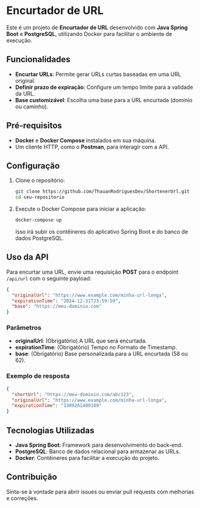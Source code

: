 
# Encurtador de URL  

Este é um projeto de **Encurtador de URL** desenvolvido com **Java Spring Boot** e **PostgreSQL**, utilizando Docker para facilitar o ambiente de execução.  

## Funcionalidades  

- **Encurtar URLs**: Permite gerar URLs curtas baseadas em uma URL original.  
- **Definir prazo de expiração**: Configure um tempo limite para a validade da URL.  
- **Base customizável**: Escolha uma base para a URL encurtada (domínio ou caminho).  

## Pré-requisitos  

- **Docker** e **Docker Compose** instalados em sua máquina.  
- Um cliente HTTP, como o **Postman**, para interagir com a API.  

## Configuração  

1. Clone o repositório:  
   ```bash
   git clone https://github.com/ThauanRodriguesDev/ShortenerUrl.git
   cd seu-repositorio  
   ```  

2. Execute o Docker Compose para iniciar a aplicação:  
   ```bash
   docker-compose up  
   ```  

   Isso irá subir os contêineres do aplicativo Spring Boot e do banco de dados PostgreSQL.  

## Uso da API  

Para encurtar uma URL, envie uma requisição **POST** para o endpoint `/api/url` com o seguinte payload:  

```json
{
  "originalUrl": "https://www.example.com/minha-url-longa",
  "expirationTime": "2024-12-31T23:59:59", 
  "base": "https://meu-dominio.com"
}
```  

### Parâmetros  

- **originalUrl**: (Obrigatório) A URL que será encurtada.  
- **expirationTime**: (Obrigatório) Tempo no Formato de Timestamp.  
- **base**: (Obrigatório) Base personalizada para a URL encurtada (58 ou 62).  

### Exemplo de resposta  

```json
{
  "shortUrl": "https://meu-dominio.com/abc123",
  "originalUrl": "https://www.example.com/minha-url-longa",
  "expirationTime": "1389261489109"
}
```  

## Tecnologias Utilizadas  

- **Java Spring Boot**: Framework para desenvolvimento do back-end.  
- **PostgreSQL**: Banco de dados relacional para armazenar as URLs.  
- **Docker**: Contêineres para facilitar a execução do projeto.  

## Contribuição  

Sinta-se à vontade para abrir issues ou enviar pull requests com melhorias e correções.  
